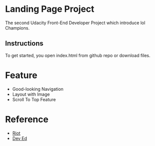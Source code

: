 # Landing Page Project

The second Udacity Front-End Developer Project which introduce lol Champions.

## Instructions

To get started, you open index.html from github repo or download files.

# Feature

- Good-looking Navigation
- Layout with Image
- Scroll To Top Feature
  
# Reference

* [Riot](https://www.riotgames.com/)
* [Dev Ed](https://www.youtube.com/channel/UClb90NQQcskPUGDIXsQEz5Q)